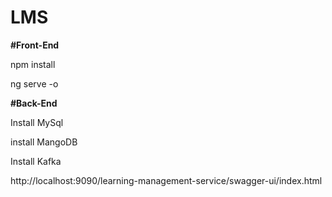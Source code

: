 # LMS
**#Front-End**

npm install

ng serve -o

**#Back-End**

Install MySql

install MangoDB

Install Kafka

http://localhost:9090/learning-management-service/swagger-ui/index.html
